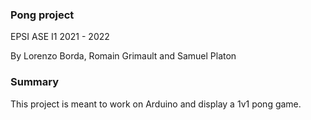 ### Pong project

EPSI ASE I1 2021 - 2022

By Lorenzo Borda, Romain Grimault and Samuel Platon

### Summary

This project is meant to work on Arduino and display a 1v1 pong game.
